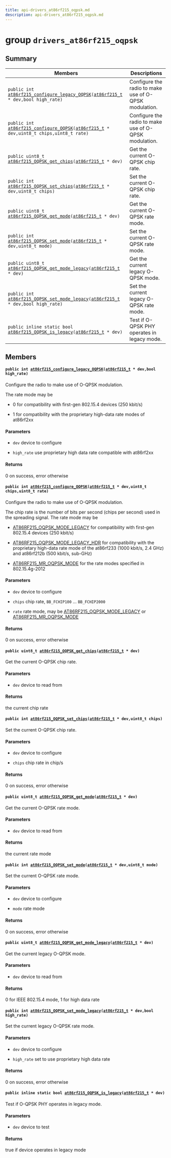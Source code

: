 ```yaml
---
title: api-drivers_at86rf215_oqpsk.md
description: api-drivers_at86rf215_oqpsk.md
---
```

# group `drivers_at86rf215_oqpsk` 

## Summary

 Members                        | Descriptions                                
--------------------------------|---------------------------------------------
`public int `[`at86rf215_configure_legacy_OQPSK`](#group__drivers__at86rf215__oqpsk_1gacb657944d29cd1f588ff693b39c5685c)`(`[`at86rf215_t`](./doc/starlight-docs/src/content/docs/apidoc/api-undefined.md#group__drivers__at86rf215_1gac7c10ffc349068578f09e599785f82f4)` * dev,bool high_rate)`            | Configure the radio to make use of O-QPSK modulation.
`public int `[`at86rf215_configure_OQPSK`](#group__drivers__at86rf215__oqpsk_1ga5d8a73e7ef71a262ec1b6ad9abdd2dfe)`(`[`at86rf215_t`](./doc/starlight-docs/src/content/docs/apidoc/api-undefined.md#group__drivers__at86rf215_1gac7c10ffc349068578f09e599785f82f4)` * dev,uint8_t chips,uint8_t rate)`            | Configure the radio to make use of O-QPSK modulation.
`public uint8_t `[`at86rf215_OQPSK_get_chips`](#group__drivers__at86rf215__oqpsk_1ga1eaccdd1b3fb2cb17de24c72367cad1c)`(`[`at86rf215_t`](./doc/starlight-docs/src/content/docs/apidoc/api-undefined.md#group__drivers__at86rf215_1gac7c10ffc349068578f09e599785f82f4)` * dev)`            | Get the current O-QPSK chip rate.
`public int `[`at86rf215_OQPSK_set_chips`](#group__drivers__at86rf215__oqpsk_1gadf2a23b24457bb63a178525294c9b7c3)`(`[`at86rf215_t`](./doc/starlight-docs/src/content/docs/apidoc/api-undefined.md#group__drivers__at86rf215_1gac7c10ffc349068578f09e599785f82f4)` * dev,uint8_t chips)`            | Set the current O-QPSK chip rate.
`public uint8_t `[`at86rf215_OQPSK_get_mode`](#group__drivers__at86rf215__oqpsk_1ga99e3f0493af62f55419ef44274feeade)`(`[`at86rf215_t`](./doc/starlight-docs/src/content/docs/apidoc/api-undefined.md#group__drivers__at86rf215_1gac7c10ffc349068578f09e599785f82f4)` * dev)`            | Get the current O-QPSK rate mode.
`public int `[`at86rf215_OQPSK_set_mode`](#group__drivers__at86rf215__oqpsk_1ga3efd8c259d355bfabd96d783cb8fc5a9)`(`[`at86rf215_t`](./doc/starlight-docs/src/content/docs/apidoc/api-undefined.md#group__drivers__at86rf215_1gac7c10ffc349068578f09e599785f82f4)` * dev,uint8_t mode)`            | Set the current O-QPSK rate mode.
`public uint8_t `[`at86rf215_OQPSK_get_mode_legacy`](#group__drivers__at86rf215__oqpsk_1ga1c864baf4d253f88078374f8f8726fec)`(`[`at86rf215_t`](./doc/starlight-docs/src/content/docs/apidoc/api-undefined.md#group__drivers__at86rf215_1gac7c10ffc349068578f09e599785f82f4)` * dev)`            | Get the current legacy O-QPSK mode.
`public int `[`at86rf215_OQPSK_set_mode_legacy`](#group__drivers__at86rf215__oqpsk_1gabb206792c7332d221ce40af1c3888f43)`(`[`at86rf215_t`](./doc/starlight-docs/src/content/docs/apidoc/api-undefined.md#group__drivers__at86rf215_1gac7c10ffc349068578f09e599785f82f4)` * dev,bool high_rate)`            | Set the current legacy O-QPSK rate mode.
`public inline static bool `[`at86rf215_OQPSK_is_legacy`](#group__drivers__at86rf215__oqpsk_1gaa460ee38069e59b68a17d7af19cf0158)`(`[`at86rf215_t`](./doc/starlight-docs/src/content/docs/apidoc/api-undefined.md#group__drivers__at86rf215_1gac7c10ffc349068578f09e599785f82f4)` * dev)`            | Test if O-QPSK PHY operates in legacy mode.

## Members

#### `public int `[`at86rf215_configure_legacy_OQPSK`](#group__drivers__at86rf215__oqpsk_1gacb657944d29cd1f588ff693b39c5685c)`(`[`at86rf215_t`](./doc/starlight-docs/src/content/docs/apidoc/api-undefined.md#group__drivers__at86rf215_1gac7c10ffc349068578f09e599785f82f4)` * dev,bool high_rate)` 

Configure the radio to make use of O-QPSK modulation.

The rate mode may be

* 0 for compatibility with first-gen 802.15.4 devices (250 kbit/s)

* 1 for compatibility with the proprietary high-data rate modes of at86rf2xx

#### Parameters
* `dev` device to configure 

* `high_rate` use proprietary high data rate compatible with at86rf2xx

#### Returns
0 on success, error otherwise

#### `public int `[`at86rf215_configure_OQPSK`](#group__drivers__at86rf215__oqpsk_1ga5d8a73e7ef71a262ec1b6ad9abdd2dfe)`(`[`at86rf215_t`](./doc/starlight-docs/src/content/docs/apidoc/api-undefined.md#group__drivers__at86rf215_1gac7c10ffc349068578f09e599785f82f4)` * dev,uint8_t chips,uint8_t rate)` 

Configure the radio to make use of O-QPSK modulation.

The chip rate is the number of bits per second (chips per second) used in the spreading signal. The rate mode may be

* [AT86RF215_OQPSK_MODE_LEGACY](./doc/starlight-docs/src/content/docs/apidoc/api-undefined.md#at86rf215__internal_8h_1ab2d283373b5646ea55f6f75a1df0a06f) for compatibility with first-gen 802.15.4 devices (250 kbit/s)

* [AT86RF215_OQPSK_MODE_LEGACY_HDR](./doc/starlight-docs/src/content/docs/apidoc/api-undefined.md#at86rf215__internal_8h_1a02a9eea0eb46062a4e8d014c2663393a) for compatibility with the proprietary high-data rate mode of the at86rf233 (1000 kbit/s, 2.4 GHz) and at86rf212b (500 kbit/s, sub-GHz)

* [AT86RF215_MR_OQPSK_MODE](./doc/starlight-docs/src/content/docs/apidoc/api-undefined.md#at86rf215__internal_8h_1ac3e1bfed20c8600b5b47907c916dd1b6) for the rate modes specified in 802.15.4g-2012

#### Parameters
* `dev` device to configure 

* `chips` chip rate, `BB_FCHIP100` … `BB_FCHIP2000`

* `rate` rate mode, may be [AT86RF215_OQPSK_MODE_LEGACY](./doc/starlight-docs/src/content/docs/apidoc/api-undefined.md#at86rf215__internal_8h_1ab2d283373b5646ea55f6f75a1df0a06f) or [AT86RF215_MR_OQPSK_MODE](./doc/starlight-docs/src/content/docs/apidoc/api-undefined.md#at86rf215__internal_8h_1ac3e1bfed20c8600b5b47907c916dd1b6)

#### Returns
0 on success, error otherwise

#### `public uint8_t `[`at86rf215_OQPSK_get_chips`](#group__drivers__at86rf215__oqpsk_1ga1eaccdd1b3fb2cb17de24c72367cad1c)`(`[`at86rf215_t`](./doc/starlight-docs/src/content/docs/apidoc/api-undefined.md#group__drivers__at86rf215_1gac7c10ffc349068578f09e599785f82f4)` * dev)` 

Get the current O-QPSK chip rate.

#### Parameters
* `dev` device to read from

#### Returns
the current chip rate

#### `public int `[`at86rf215_OQPSK_set_chips`](#group__drivers__at86rf215__oqpsk_1gadf2a23b24457bb63a178525294c9b7c3)`(`[`at86rf215_t`](./doc/starlight-docs/src/content/docs/apidoc/api-undefined.md#group__drivers__at86rf215_1gac7c10ffc349068578f09e599785f82f4)` * dev,uint8_t chips)` 

Set the current O-QPSK chip rate.

#### Parameters
* `dev` device to configure 

* `chips` chip rate in chip/s

#### Returns
0 on success, error otherwise

#### `public uint8_t `[`at86rf215_OQPSK_get_mode`](#group__drivers__at86rf215__oqpsk_1ga99e3f0493af62f55419ef44274feeade)`(`[`at86rf215_t`](./doc/starlight-docs/src/content/docs/apidoc/api-undefined.md#group__drivers__at86rf215_1gac7c10ffc349068578f09e599785f82f4)` * dev)` 

Get the current O-QPSK rate mode.

#### Parameters
* `dev` device to read from

#### Returns
the current rate mode

#### `public int `[`at86rf215_OQPSK_set_mode`](#group__drivers__at86rf215__oqpsk_1ga3efd8c259d355bfabd96d783cb8fc5a9)`(`[`at86rf215_t`](./doc/starlight-docs/src/content/docs/apidoc/api-undefined.md#group__drivers__at86rf215_1gac7c10ffc349068578f09e599785f82f4)` * dev,uint8_t mode)` 

Set the current O-QPSK rate mode.

#### Parameters
* `dev` device to configure 

* `mode` rate mode

#### Returns
0 on success, error otherwise

#### `public uint8_t `[`at86rf215_OQPSK_get_mode_legacy`](#group__drivers__at86rf215__oqpsk_1ga1c864baf4d253f88078374f8f8726fec)`(`[`at86rf215_t`](./doc/starlight-docs/src/content/docs/apidoc/api-undefined.md#group__drivers__at86rf215_1gac7c10ffc349068578f09e599785f82f4)` * dev)` 

Get the current legacy O-QPSK mode.

#### Parameters
* `dev` device to read from

#### Returns
0 for IEEE 802.15.4 mode, 1 for high data rate

#### `public int `[`at86rf215_OQPSK_set_mode_legacy`](#group__drivers__at86rf215__oqpsk_1gabb206792c7332d221ce40af1c3888f43)`(`[`at86rf215_t`](./doc/starlight-docs/src/content/docs/apidoc/api-undefined.md#group__drivers__at86rf215_1gac7c10ffc349068578f09e599785f82f4)` * dev,bool high_rate)` 

Set the current legacy O-QPSK rate mode.

#### Parameters
* `dev` device to configure 

* `high_rate` set to use proprietary high data rate

#### Returns
0 on success, error otherwise

#### `public inline static bool `[`at86rf215_OQPSK_is_legacy`](#group__drivers__at86rf215__oqpsk_1gaa460ee38069e59b68a17d7af19cf0158)`(`[`at86rf215_t`](./doc/starlight-docs/src/content/docs/apidoc/api-undefined.md#group__drivers__at86rf215_1gac7c10ffc349068578f09e599785f82f4)` * dev)` 

Test if O-QPSK PHY operates in legacy mode.

#### Parameters
* `dev` device to test

#### Returns
true if device operates in legacy mode

